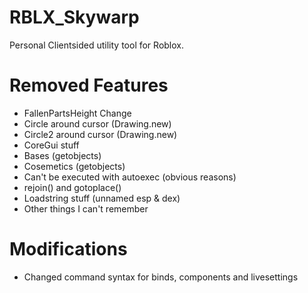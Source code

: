 # RBLX_Skywarp
Personal Clientsided utility tool for Roblox.

# Removed Features
- FallenPartsHeight Change
- Circle around cursor (Drawing.new)
- Circle2 around cursor (Drawing.new)
- CoreGui stuff
- Bases (getobjects)
- Cosemetics (getobjects)
- Can't be executed with autoexec (obvious reasons)
- rejoin() and gotoplace()
- Loadstring stuff (unnamed esp & dex)
- Other things I can't remember 

# Modifications
- Changed command syntax for binds, components and livesettings

